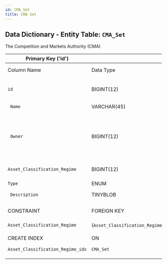 ```yaml
---
id: CMA_Set
title: CMA Set
---
```


## Data Dictionary - Entity Table: `CMA_Set`

The Competition and Markets Authority (CMA) 

| Primary Key ('id')||ENGINE = InnoDB|||
|---|---|---|---|---|
| Column Name| Data Type|PK Primary Key, NN-Not Null, Null|Example|Comments|
||
|`id`| BIGINT(12)|PK, NN|1|PrimaryKey-ID, Not Null (auto creates)|
|` Name` |VARCHAR(45)| NULL|gscheck|Name of CMA Set |
|` Owner`| BIGINT(12)| NULL|1|CMA Set owner id. could be linked to Business Person/Person table|
|`Asset_Classification_Regime`|BIGINT(12)| NULL|1|Asset classification regime id|
|`Type`| ENUM|| NULL|scenario;CMA|CMA set type|
|` Description`| TINYBLOB| NULL|CMA Set description||
||
|CONSTRAINT|FOREIGN KEY|REFERENCES |ON DELETE|ON UPDATE|
|`Asset_Classification_Regime`|(`Asset_Classification_Regime`)|`Asset_Classification_Regime` (`id`)| NO ACTION| NO ACTION|
||
| CREATE INDEX|ON|ASC|VISABLE||
|`Asset_Classification_Regime_idx`|`CMA_Set`| (`Asset_Classification_Regime` ASC)| VISIBLE||
||
